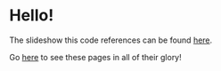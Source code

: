 # Hello!

The slideshow this code references can be found [here](https://docs.google.com/presentation/d/1z0D-2BuG6EfSSSogLLBh4fPlstHhrVwKe4zrVX9AwJQ/edit?usp=sharing).

Go [here](thetoolbox.github.io/) to see these pages in all of their glory!